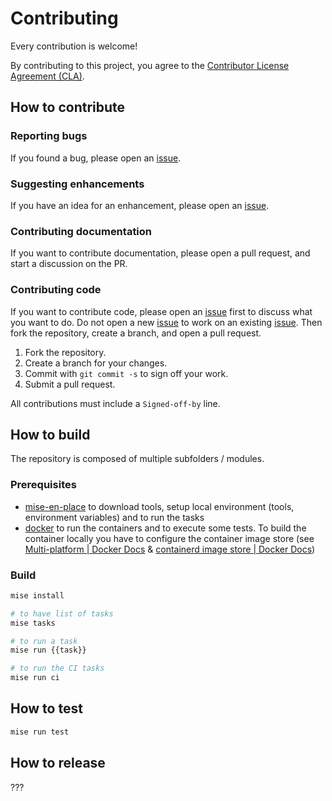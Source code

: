 # Contributing

Every contribution is welcome!

By contributing to this project, you agree to the [Contributor License Agreement (CLA)](https://cla-assistant.io/cdviz-dev/transformers-community).

## How to contribute

### Reporting bugs

If you found a bug, please open an [issue].

### Suggesting enhancements

If you have an idea for an enhancement, please open an [issue].

### Contributing documentation

If you want to contribute documentation, please open a pull request, and start a discussion on the PR.

### Contributing code

If you want to contribute code, please open an [issue] first to discuss what you want to do. Do not open a new [issue] to work on an existing [issue]. Then fork the repository, create a branch, and open a pull request.

1. Fork the repository.
2. Create a branch for your changes.
3. Commit with `git commit -s` to sign off your work.
4. Submit a pull request.

All contributions must include a `Signed-off-by` line.

## How to build

The repository is composed of multiple subfolders / modules.

### Prerequisites

- [mise-en-place](https://mise.jdx.dev/) to download tools, setup local environment (tools, environment variables) and to run the tasks
- [docker](https://docs.docker.com/get-started/) to run the containers and to execute some tests.
  To build the container locally you have to configure the container image store
  (see [Multi-platform | Docker Docs](https://docs.docker.com/build/building/multi-platform/#prerequisites)
  & [containerd image store | Docker Docs](https://docs.docker.com/engine/storage/containerd/))

### Build

```bash
mise install

# to have list of tasks
mise tasks

# to run a task
mise run {{task}}

# to run the CI tasks
mise run ci
```

## How to test

```bash
mise run test
```

## How to release

???

[issue]: https://github.com/cdviz-dev/cdviz-collector/issues "CDviz collector's issue tracker"
